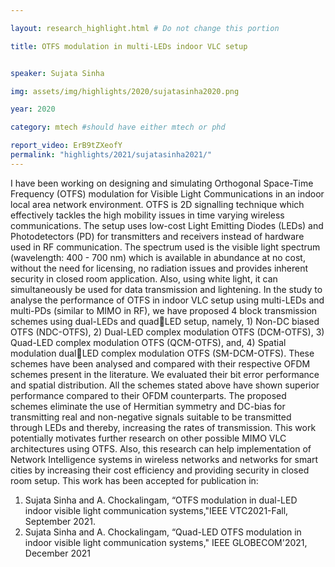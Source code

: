 ```yaml
---

layout: research_highlight.html # Do not change this portion

title: OTFS modulation in multi-LEDs indoor VLC setup


speaker: Sujata Sinha

img: assets/img/highlights/2020/sujatasinha2020.png

year: 2020

category: mtech #should have either mtech or phd

report_video: ErB9tZXeofY
permalink: "highlights/2021/sujatasinha2021/"
---
```


I have been working on designing and simulating Orthogonal Space-Time Frequency (OTFS) 
modulation for Visible Light Communications in an indoor local area network environment. OTFS is 
2D signalling technique which effectively tackles the high mobility issues in time varying wireless 
communications. The setup uses low-cost Light Emitting Diodes (LEDs) and Photodetectors (PD) for 
transmitters and receivers instead of hardware used in RF communication. The spectrum used is the 
visible light spectrum (wavelength: 400 - 700 nm) which is available in abundance at no cost, without 
the need for licensing, no radiation issues and provides inherent security in closed room application. 
Also, using white light, it can simultaneously be used for data transmission and lightening.
In the study to analyse the performance of OTFS in indoor VLC setup using multi-LEDs and multi-PDs 
(similar to MIMO in RF), we have proposed 4 block transmission schemes using dual-LEDs and quadLED setup, namely, 1) Non-DC biased OTFS (NDC-OTFS), 2) Dual-LED complex modulation OTFS 
(DCM-OTFS), 3) Quad-LED complex modulation OTFS (QCM-OTFS), and, 4) Spatial modulation dualLED complex modulation OTFS (SM-DCM-OTFS). These schemes have been analysed and compared 
with their respective OFDM schemes present in the literature. We evaluated their bit error 
performance and spatial distribution. All the schemes stated above have shown superior 
performance compared to their OFDM counterparts. The proposed schemes eliminate the use of 
Hermitian symmetry and DC-bias for transmitting real and non-negative signals suitable to be 
transmitted through LEDs and thereby, increasing the rates of transmission. 
This work potentially motivates further research on other possible MIMO VLC architectures using 
OTFS. Also, this research can help implementation of Network Intelligence systems in wireless 
networks and networks for smart cities by increasing their cost efficiency and providing security in 
closed room setup.
This work has been accepted for publication in:
1) Sujata Sinha and A. Chockalingam, “OTFS modulation in dual-LED indoor visible light 
communication systems,"IEEE VTC2021-Fall, September 2021.
2) Sujata Sinha and A. Chockalingam, “Quad-LED OTFS modulation in indoor visible light 
communication systems," IEEE GLOBECOM'2021, December 2021
